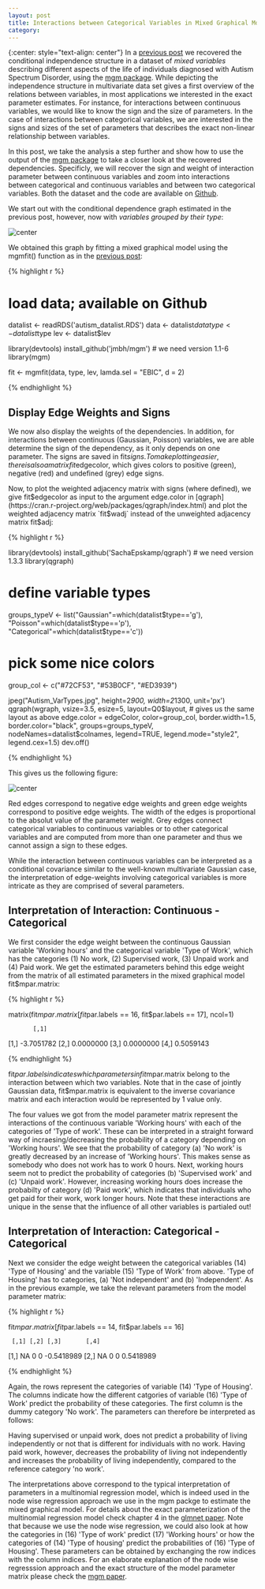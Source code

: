 ```yaml
---
layout: post
title: Interactions between Categorical Variables in Mixed Graphical Models
category: 
---
```


{:center: style="text-align: center"}
In a [previous post](http://jmbh.github.io/_posts/2015-11-30-Estimation-of-mixed-graphical-models.md) we recovered the conditional independence structure in a dataset of *mixed variables* describing different aspects of the life of individuals diagnosed with Autism Spectrum Disorder, using the [mgm package](https://cran.r-project.org/web/packages/mgm/index.html). While depicting the independence structure in multivariate data set gives a first overview of the relations between variables, in most applications we interested in the exact parameter estimates. For instance, for interactions between continuous variables, we would like to know the sign and the size of parameters. In the case of interactions between categorical variables, we are interested in the signs and sizes of the set of parameters that describes the exact non-linear relationship between variables.

In this post, we take the analysis a step further and show how to use the output of the [mgm package](https://cran.r-project.org/web/packages/mgm/index.html) to take a closer look at the recovered dependencies. Specificly, we will recover the sign and weight of interaction parameter between continuous variables and zoom into interactions between categorical and continuous variables and between two categorical variables. Both the dataset and the code are available on [Github](https://github.com/jmbh/AutismData).

We start out with the conditional dependence graph estimated in the previous post, however, now with *variables grouped by their type*:

![center](http://jmbh.github.io/figs/2017-11-30-Closer-Look/Autism_VarTypes.jpg) 

We obtained this graph by fitting a mixed graphical model using the mgmfit() function as in the [previous post](http://jmbh.github.io/_posts/2015-11-30-Estimation-of-mixed-graphical-models.md):

{% highlight r %}

# load data; available on Github
datalist <- readRDS('autism_datalist.RDS')
data <- datalist$data
type <- datalist$type
lev <- datalist$lev

library(devtools)
install_github('jmbh/mgm') # we need version 1.1-6
library(mgm)

fit <- mgmfit(data, type, lev, lamda.sel = "EBIC", d = 2)

{% endhighlight %}


Display Edge Weights and Signs
------

We now also display the weights of the dependencies. In addition, for interactions between continuous (Gaussian, Poisson) variables, we are able determine the sign of the dependency, as it only depends on one parameter. The signs are saved in fit$signs. To make plotting easier, there is also a matrix fit$edgecolor, which gives colors to positive (green), negative (red) and undefined (grey) edge signs. 

Now, to plot the weighted adjacency matrix with signs (where defined), we give fit$edgecolor as input to the argument edge.color in [qgraph](https://cran.r-project.org/web/packages/qgraph/index.html) and plot the weighted adjacency matrix `fit$wadj` instead of the unweighted adjacency matrix fit$adj:


{% highlight r %}

library(devtools)
install_github('SachaEpskamp/qgraph') # we need version 1.3.3
library(qgraph)

# define variable types
groups_typeV <- list("Gaussian"=which(datalist$type=='g'), 
                     "Poisson"=which(datalist$type=='p'),
                     "Categorical"=which(datalist$type=='c'))

# pick some nice colors
group_col <- c("#72CF53", "#53B0CF", "#ED3939")

jpeg("Autism_VarTypes.jpg", height=2*900, width=2*1300, unit='px')
qgraph(wgraph, 
       vsize=3.5, 
       esize=5, 
       layout=Q0$layout, # gives us the same layout as above
       edge.color = edgeColor, 
       color=group_col,
       border.width=1.5,
       border.color="black",
       groups=groups_typeV,
       nodeNames=datalist$colnames,
       legend=TRUE, 
       legend.mode="style2",
       legend.cex=1.5)
dev.off()


{% endhighlight %}

This gives us the following figure:

![center](http://jmbh.github.io/figs/2017-11-30-Closer-Look/Autism_VarTypes_WeightAndSign.jpg) 

Red edges correspond to negative edge weights and green edge weights correspond to positive edge weights. The width of the edges is proportional to the absolut value of the parameter weight. Grey edges connect categorical variables to continuous variables or to other categorical variables and are computed from more than one parameter and thus we cannot assign a sign to these edges.

While the interaction between continuous variables can be interpreted as a conditional covariance similar to the well-known multivariate Gaussian case, the interpretation of edge-weights involving categorical variables is more intricate as they are comprised of several parameters.

Interpretation of Interaction: Continuous - Categorical
------


We first consider the edge weight between the continuous Gaussian variable 'Working hours' and the categorical variable 'Type of Work', which has the categories (1) No work, (2) Supervised work, (3) Unpaid work and (4) Paid work. We get the estimated parameters behind this edge weight from the matrix of all estimated parameters in the mixed graphical model fit$mpar.matrix:

{% highlight r %}

matrix(fit$mpar.matrix[fit$par.labels == 16, fit$par.labels == 17], ncol=1)

           [,1]
[1,] -3.7051782
[2,]  0.0000000
[3,]  0.0000000
[4,]  0.5059143

{% endhighlight %}

fit$par.labels indicates which parameters in fit$mpar.matrix belong to the interaction between which two variables. Note that in the case of jointly Gaussian data, fit$mpar.matrix is equivalent to the inverse covariance matrix and each interaction would be represented by 1 value only.

The four values we got from the model parameter matrix represent the interactions of the continuous variable 'Working hours' with each of the categories of 'Type of work'. These can be interpreted in a straight forward way of incraesing/decreasing the probability of a category depending on 'Working hours'. We see that the probability of category (a) 'No work' is greatly decreased by an increase of 'Working hours'. This makes sense as somebody who does not work has to work 0 hours. Next, working hours seem not to predict the probability of categories (b) 'Supervised work' and (c) 'Unpaid work'. However, increasing working hours does increase the probabilty of category (d) 'Paid work', which indicates that individuals who get paid for their work, work longer hours. Note that these interactions are unique in the sense that the influence of all other variables is partialed out!

Interpretation of Interaction: Categorical - Categorical
------

Next we consider the edge weight between the categorical variables (14) 'Type of Housing' and the variable (15) 'Type of Work' from above. 'Type of Housing' has to categories, (a) 'Not independent' and (b) 'Independent'. As in the previous example, we take the relevant parameters from the model parameter matrix:


{% highlight r %}

fit$mpar.matrix[fit$par.labels == 14, fit$par.labels == 16]

     [,1] [,2] [,3]       [,4]
[1,]   NA    0    0 -0.5418989
[2,]   NA    0    0  0.5418989

{% endhighlight %}

Again, the rows represent the categories of variable (14) 'Type of Housing'. The columns indicate how the different catgories of variable (16) 'Type of Work' predict the probability of these categories. The first column is the dummy category 'No work'. The parameters can therefore be interpreted as follows:

Having supervised or unpaid work, does not predict a probability of living independently or not that is different for individuals with no work. Having paid work, however, decreases the probability of living not independently and increases the probability of living independently, compared to the reference category 'no work'.


The interpretations above correspond to the typical interpretation of parameters in a multinomial regression model, which is indeed used in the node wise regression approach we use in the mgm packge to estimate the mixed graphical model. For details about the exact parameterization of the multinomial regression model check chapter 4 in the [glmnet paper](http://www.ncbi.nlm.nih.gov/pmc/articles/PMC2929880/pdf/nihms201118.pdf). Note that because we use the node wise regression, we could also look at how the categories in (16) 'Type of work' predict (17) 'Working hours' or how the categories of (14) 'Type of housing' predict the probabilities of (16) 'Type of Housing'. These parameters can be obtained by exchanging the row indices with the column indices. For an elaborate explanation of the node wise regresssion approach and the exact structure of the model parameter matrix please check the [mgm paper](http://arxiv.org/pdf/1510.06871v2.pdf).












